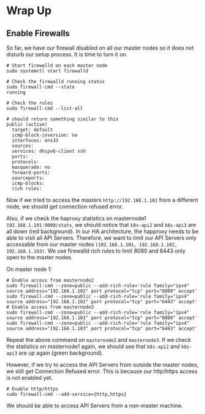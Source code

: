 # Wrap Up

## Enable Firewalls
So far, we have our firewall disabled on all our master nodes so it does not disturb our setup process. It is time to turn it on.

```shell
# Start firewalld on each master node
sudo systemctl start firewalld

# Check the firewalld running status
sudo firewall-cmd --state
running

# Check the rules
sudo firewall-cmd --list-all

# should return something similar to this
public (active)
  target: default
  icmp-block-inversion: no
  interfaces: ens33
  sources: 
  services: dhcpv6-client ssh
  ports: 
  protocols: 
  masquerade: no
  forward-ports: 
  sourceports: 
  icmp-blocks: 
  rich rules: 
```

Now if we tried to access the masters `http://192.168.1.101` from a different node, we should get connection refused error. 

Also, if we check the haproxy statistics on masternode1 `192.168.1.101:9000/stats`, we should notice that `k8s-api2` and `k8s-api3` are all down (red background). In our HA architecture, the happroxy needs to be able to visit all API Servers. Therefore, we want to limit our API Servers only accessable from our master nodes `(192.168.1.101, 192.168.1.102, 192.168.1.103)`. We use firewalld rich rules to limit 8080 and 6443 only open to the master nodes.

On master node 1:
```shell
# Enable access from masternode2
sudo firewall-cmd --zone=public --add-rich-rule='rule family="ipv4" source address="192.168.1.102" port protocol="tcp" port="8080" accept'
sudo firewall-cmd --zone=public --add-rich-rule='rule family="ipv4" source address="192.168.1.102" port protocol="tcp" port="6443" accept'
# Enable access from masternode3
sudo firewall-cmd --zone=public --add-rich-rule='rule family="ipv4" source address="192.168.1.103" port protocol="tcp" port="8080" accept'
sudo firewall-cmd --zone=public --add-rich-rule='rule family="ipv4" source address="192.168.1.103" port protocol="tcp" port="6443" accept'
```
Repeat the above command on `masternode2` and `masternode3`. If we check the statistics on masternode1 again, we should see that `k8s-api2` and `k8s-api3` are up again (green background).

However, if we try to access the API Servers from outside the master nodes, we still get Connection Refused error. This is because our http/https access is not enabled yet. 

```shell
# Enable http/https
sudo firewall-cmd --add-service={http,https}
```

We should be able to access API Servers from a non-master machine.